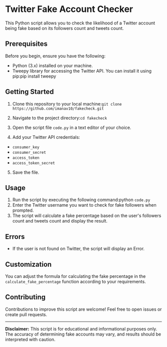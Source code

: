# Twitter Fake Account Checker

This Python script allows you to check the likelihood of a Twitter account being fake based on its followers count and tweets count.

## Prerequisites

Before you begin, ensure you have the following:

- Python (3.x) installed on your machine.
- Tweepy library for accessing the Twitter API. You can install it using pip:pip install tweepy

## Getting Started

1. Clone this repository to your local machine:`git clone https://github.com/imanav10/fakecheck.git`
2. Navigate to the project directory:`cd fakecheck`
3. Open the script file `code.py` in a text editor of your choice.

4. Add your Twitter API credentials:
- `consumer_key`
- `consumer_secret`
- `access_token`
- `access_token_secret`

5. Save the file.

## Usage

1. Run the script by executing the following command:python `code.py`
2. Enter the Twitter username you want to check for fake followers when prompted.
3. The script will calculate a fake percentage based on the user's followers count and tweets count and display the result.

## Errors

- If the user is not found on Twitter, the script will display an Error.

## Customization

You can adjust the formula for calculating the fake percentage in the `calculate_fake_percentage` function according to your requirements.

## Contributing

Contributions to improve this script are welcome! Feel free to open issues or create pull requests.

---

**Disclaimer:** This script is for educational and informational purposes only. The accuracy of determining fake accounts may vary, and results should be interpreted with caution.






